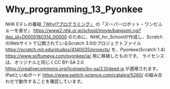 # Why_programming_13_Pyonkee
NHK Eテレの番組[「Why!?プログラミング」](https://www.nhk.or.jp/school/sougou/programming/)
の「スーパーロボット・ワンだふぉーを直せ」
https://www2.nhk.or.jp/school/movie/bangumi.cgi?das_id=D0005180314_00000
のために、NHK_for_Schoolが作成し、ScratchのWebサイトで公開されているScratch 3.0のプロジェクトファイル
https://scratch.mit.edu/studios/4140035/projects/
を、Pyonkee(Scratch 1.4)
https://www.softumeya.com/pyonkee/ja/
用に移植したものです。
ライセンスは、オリジナルと同じくCC BY-SA 2.0
https://creativecommons.org/licenses/by-sa/2.0/deed.ja
が適用されます。
iPadといぬボード
https://www.switch-science.com/catalog/5260/
の組み合わせで動作することを確認しています。
